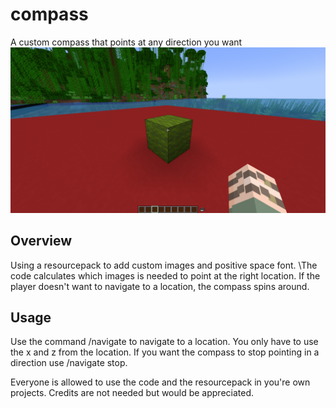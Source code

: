 # compass
A custom compass that points at any direction you want
![Screenshot](screenshot.png)

## Overview
Using a resourcepack to add custom images and positive space font. 
\The code calculates which images is needed to point at the right location. 
If the player doesn't want to navigate to a location, the compass spins around.

## Usage
Use the command /navigate to navigate to a location.
You only have to use the x and z from the location.
If you want the compass to stop pointing in a direction use /navigate stop.

Everyone is allowed to use the code and the resourcepack in you're own projects. Credits are not needed but would be appreciated.
